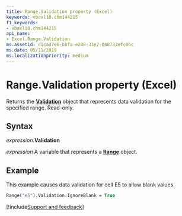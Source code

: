 ```yaml
---
title: Range.Validation property (Excel)
keywords: vbaxl10.chm144215
f1_keywords:
- vbaxl10.chm144215
api_name:
- Excel.Range.Validation
ms.assetid: d1cad7e6-bbfa-e280-33e7-048733efc0bc
ms.date: 05/11/2019
ms.localizationpriority: medium
---
```



# Range.Validation property (Excel)

Returns the **[Validation](Excel.Validation.md)** object that represents data validation for the specified range. Read-only.


## Syntax

_expression_.**Validation**

_expression_ A variable that represents a **[Range](excel.range(object).md)** object.


## Example

This example causes data validation for cell E5 to allow blank values.

```vb
Range("e5").Validation.IgnoreBlank = True
```



[!include[Support and feedback](~/includes/feedback-boilerplate.md)]

